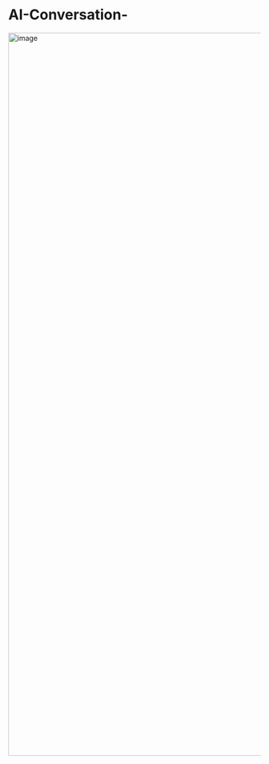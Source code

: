 # AI-Conversation-

<img width="1440" alt="image" src="https://github.com/user-attachments/assets/8af1692d-188e-4cdc-8f2b-7210b5aca1f1" />

